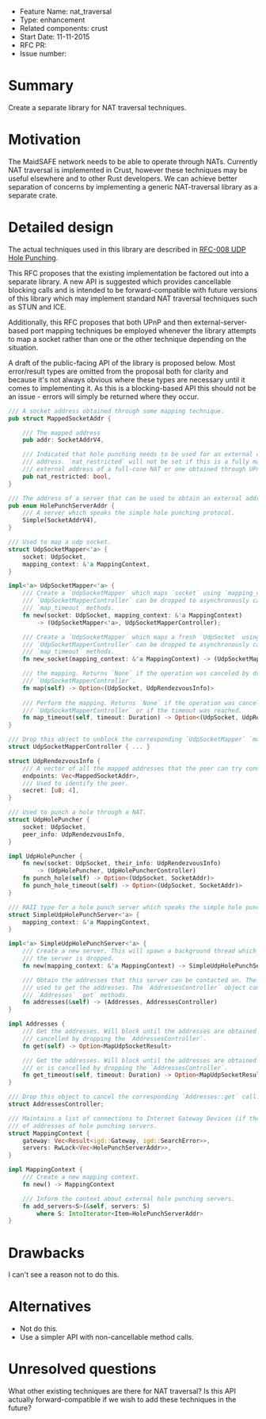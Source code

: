 - Feature Name: nat_traversal
- Type: enhancement
- Related components: crust
- Start Date: 11-11-2015
- RFC PR:
- Issue number:

# Summary

Create a separate library for NAT traversal techniques.

# Motivation

The MaidSAFE network needs to be able to operate through NATs. Currently NAT
traversal is implemented in Crust, however these techniques may be useful
elsewhere and to other Rust developers. We can achieve better separation of
concerns by implementing a generic NAT-traversal library as a separate crate.

# Detailed design

The actual techniques used in this library are described in [RFC-008 UDP Hole Punching](https://github.com/maidsafe/rfcs/tree/master/active/0008-UDP-hole-punching).

This RFC proposes that the existing implementation be factored out into a
separate library. A new API is suggested which provides cancellable blocking
calls and is intended to be forward-compatible with future versions of this
library which may implement standard NAT traversal techniques such as STUN and
ICE.

Additionally, this RFC proposes that both UPnP and then external-server-based
port mapping techniques be employed whenever the library attempts to map a
socket rather than one or the other technique depending on the situation.

A draft of the public-facing API of the library is proposed below. Most
error/result types are omitted from the proposal both for clarity and because
it's not always obvious where these types are necessary until it comes to
implementing it. As this is a blocking-based API this should not be an issue -
errors will simply be returned where they occur.

```rust
/// A socket address obtained through some mapping technique.
pub struct MappedSocketAddr {

    /// The mapped address
    pub addr: SocketAddrV4,

    /// Indicated that hole punching needs to be used for an external client to connect to this
    /// address. `nat_restricted` will not be set if this is a fully mapped address such as the
    /// external address of a full-cone NAT or one obtained through UPnP.
    pub nat_restricted: bool,
}

/// The address of a server that can be used to obtain an external address.
pub enum HolePunchServerAddr {
    /// A server which speaks the simple hole punching protocol.
    Simple(SocketAddrV4),
}

/// Used to map a udp socket.
struct UdpSocketMapper<'a> {
    socket: UdpSocket,
    mapping_context: &'a MappingContext,
}

impl<'a> UdpSocketMapper<'a> {
    /// Create a `UdpSocketMapper` which maps `socket` using `mapping_context`.  The
    /// `UdpSocketMapperController` can be dropped to asynchronously cancel the `map` and
    /// `map_timeout` methods.
    fn new(socket: UdpSocket, mapping_context: &'a MappingContext)
        -> (UdpSocketMapper<'a>, UdpSocketMapperController);

    /// Create a `UdpSocketMapper` which maps a fresh `UdpSocket` using `mapping_context`. The
    /// `UdpSocketMapperController` can be dropped to asynchronously cancel the `map` and
    /// `map_timeout` methods.
    fn new_socket(mapping_context: &'a MappingContext) -> (UdpSocketMapper<'a>, UdpSocketMapperController);

    /// the mapping. Returns `None` if the operation was canceled by dropping the
    /// `UdpSocketMapperController`.
    fn map(self) -> Option<(UdpSocket, UdpRendezvousInfo)>
    
    /// Perform the mapping. Returns `None` if the operation was canceled by dropping the
    /// `UdpSocketMapperController` or if the timeout was reached.
    fn map_timeout(self, timeout: Duration) -> Option<(UdpSocket, UdpRendezvousInfo)>
}

/// Drop this object to unblock the corresponding `UdpSocketMapper` `map` or `map_timeout` method.
struct UdpSocketMapperController { ... }

struct UdpRendezvousInfo {
    /// A vector of all the mapped addresses that the peer can try connecting to.
    endpoints: Vec<MappedSocketAddr>,
    /// Used to identify the peer.
    secret: [u8; 4],
}

/// Used to punch a hole through a NAT.
struct UdpHolePuncher {
    socket: UdpSocket,
    peer_info: UdpRendezvousInfo,
}

impl UdpHolePuncher {
    fn new(socket: UdpSocket, their_info: UdpRendezvousInfo)
        -> (UdpHolePuncher, UdpHolePuncherController)
    fn punch_hole(self) -> Option<(UdpSocket, SocketAddr)>
    fn punch_hole_timeout(self) -> Option<(UdpSocket, SocketAddr)>
}

/// RAII type for a hole punch server which speaks the simple hole punching protocol.
struct SimpleUdpHolePunchServer<'a> {
    mapping_context: &'a MappingContext,
}

impl<'a> SimpleUdpHolePunchServer<'a> {
    /// Create a new server. This will spawn a background thread which will serve requests until
    /// the server is dropped.
    fn new(mapping_context: &'a MappingContext) -> SimpleUdpHolePunchServer<'a>;

    /// Obtain the addresses that this server can be contacted on. The `Addresses` object can be
    /// used to get the addresses. The `AddressesController` object can dropped to abort the
    /// `Addresses` `get` methods.
    fn addresses(&self) -> (Addresses, AddressesController)
}

impl Addresses {
    /// Get the addresses. Will block until the addresses are obtained or the operation is
    /// cancelled by dropping the `AddressesController`.
    fn get(self) -> Option<MapUdpSocketResult>

    /// Get the addresses. Will block until the addresses are obtained or the operation times out
    /// or is cancelled by dropping the `AddressesController`.
    fn get_timeout(self, timeout: Duration) -> Option<MapUdpSocketResult>
}

/// Drop this object to cancel the corresponding `Addresses::get` call.
struct AddressesController;

/// Maintains a list of connections to Internet Gateway Devices (if there are any) as well as a set
/// of addresses of hole punching servers.
struct MappingContext {
    gateway: Vec<Result<igd::Gateway, igd::SearchError>>,
    servers: RwLock<Vec<HolePunchServerAddr>>,
}

impl MappingContext {
    /// Create a new mapping context.
    fn new() -> MappingContext

    /// Inform the context about external hole punching servers.
    fn add_servers<S>(&self, servers: S)
        where S: IntoIterator<Item=HolePunchServerAddr>
}

```

# Drawbacks

I can't see a reason not to do this.

# Alternatives

* Not do this.
* Use a simpler API with non-cancellable method calls.

# Unresolved questions

What other existing techniques are there for NAT traversal? Is this API
actually forward-compatible if we wish to add these techniques in the future?

